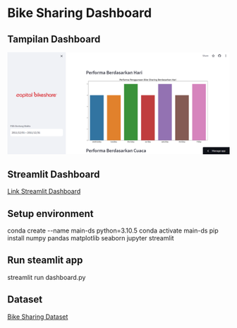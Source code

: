 # Bike Sharing Dashboard

## Tampilan Dashboard
![Tampilan Dashboard](https://github.com/wildanfauzanr/submission/blob/05423ba7325cc34b32a6a04b4fdad3616ce00b3d/tampilan_dashboard.png)

## Streamlit Dashboard
[Link Streamlit Dashboard](https://submission-2qsk9ryugrejyiyhu6wzz3.streamlit.app/)

## Setup environment

conda create --name main-ds python=3.10.5
conda activate main-ds
pip install numpy pandas matplotlib seaborn jupyter streamlit


## Run steamlit app

streamlit run dashboard.py


## Dataset
[Bike Sharing Dataset](https://drive.google.com/file/d/1RaBmV6Q6FYWU4HWZs80Suqd7KQC34diQ/view?usp=sharing)
